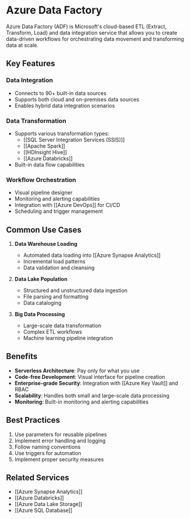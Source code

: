 # Azure Data Factory

Azure Data Factory (ADF) is Microsoft's cloud-based ETL (Extract, Transform, Load) and data integration service that allows you to create data-driven workflows for orchestrating data movement and transforming data at scale.

## Key Features

### Data Integration
- Connects to 90+ built-in data sources
- Supports both cloud and on-premises data sources
- Enables hybrid data integration scenarios

### Data Transformation
- Supports various transformation types:
  - [[SQL Server Integration Services (SSIS)]]
  - [[Apache Spark]]
  - [[HDInsight Hive]]
  - [[Azure Databricks]]
- Built-in data flow capabilities

### Workflow Orchestration
- Visual pipeline designer
- Monitoring and alerting capabilities
- Integration with [[Azure DevOps]] for CI/CD
- Scheduling and trigger management

## Common Use Cases

1. **Data Warehouse Loading**
   - Automated data loading into [[Azure Synapse Analytics]]
   - Incremental load patterns
   - Data validation and cleansing

2. **Data Lake Population**
   - Structured and unstructured data ingestion
   - File parsing and formatting
   - Data cataloging

3. **Big Data Processing**
   - Large-scale data transformation
   - Complex ETL workflows
   - Machine learning pipeline integration

## Benefits

- **Serverless Architecture**: Pay only for what you use
- **Code-free Development**: Visual interface for pipeline creation
- **Enterprise-grade Security**: Integration with [[Azure Key Vault]] and RBAC
- **Scalability**: Handles both small and large-scale data processing
- **Monitoring**: Built-in monitoring and alerting capabilities

## Best Practices

1. Use parameters for reusable pipelines
2. Implement error handling and logging
3. Follow naming conventions
4. Use triggers for automation
5. Implement proper security measures

## Related Services
- [[Azure Synapse Analytics]]
- [[Azure Databricks]]
- [[Azure Data Lake Storage]]
- [[Azure SQL Database]]
